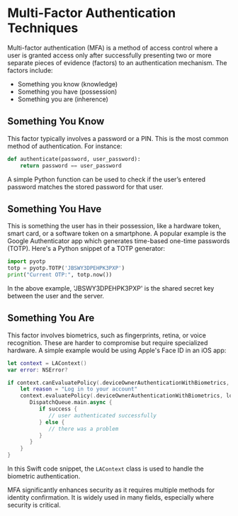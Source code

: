 # Multi-Factor Authentication Techniques 

Multi-factor authentication (MFA) is a method of access control where a user is granted access only after successfully presenting two or more separate pieces of evidence (factors) to an authentication mechanism. The factors include:
* Something you know (knowledge)
* Something you have (possession)
* Something you are (inherence)

## Something You Know

This factor typically involves a password or a PIN. This is the most common method of authentication. For instance:

```python
def authenticate(password, user_password):
    return password == user_password
```
A simple Python function can be used to check if the user’s entered password matches the stored password for that user.

## Something You Have

This is something the user has in their possession, like a hardware token, smart card, or a software token on a smartphone. A popular example is the Google Authenticator app which generates time-based one-time passwords (TOTP). Here's a Python snippet of a TOTP generator:

```python
import pyotp
totp = pyotp.TOTP('JBSWY3DPEHPK3PXP')
print("Current OTP:", totp.now())
```
In the above example, 'JBSWY3DPEHPK3PXP' is the shared secret key between the user and the server.

## Something You Are

This factor involves biometrics, such as fingerprints, retina, or voice recognition. These are harder to compromise but require specialized hardware. A simple example would be using Apple's Face ID in an iOS app:

```swift
let context = LAContext()
var error: NSError?

if context.canEvaluatePolicy(.deviceOwnerAuthenticationWithBiometrics, error: &error) {
    let reason = "Log in to your account"
    context.evaluatePolicy(.deviceOwnerAuthenticationWithBiometrics, localizedReason: reason) { success, authenticationError in
       DispatchQueue.main.async {
          if success {
             // user authenticated successfully
          } else {
             // there was a problem
          }
       }
    }
}
```
In this Swift code snippet, the `LAContext` class is used to handle the biometric authentication.

MFA significantly enhances security as it requires multiple methods for identity confirmation. It is widely used in many fields, especially where security is critical.